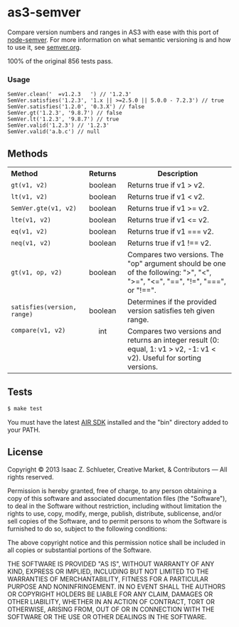# as3-semver

Compare version numbers and ranges in AS3 with ease with this port of [node-semver](https://github.com/isaacs/node-semver). For more information on what semantic versioning is and how to use it, see [semver.org](http://semver.org/).

100% of the original 856 tests pass.

### Usage

```as3
SemVer.clean('  =v1.2.3   ') // '1.2.3'
SemVer.satisfies('1.2.3', '1.x || >=2.5.0 || 5.0.0 - 7.2.3') // true
SemVer.satisfies('1.2.0', '0.3.X') // false
SemVer.gt('1.2.3', '9.8.7') // false
SemVer.lt('1.2.3', '9.8.7') // true
SemVer.valid('1.2.3') // '1.2.3'
SemVer.valid('a.b.c') // null
```

## Methods

<table width="100%">
  <tr>
    <th align="left" width="150px">Method</th>
    <th width="80px">Returns</th>
    <th>Description</th>
  </tr>
  <tr>
    <td><code>gt(v1, v2)</code></td>
    <td align="center">boolean</td>
    <td>Returns true if v1 > v2.</td>
  </tr>
  <tr>
    <td><code>lt(v1, v2)</code></td>
    <td align="center">boolean</td>
    <td>Returns true if v1 &lt; v2.</td>
  </tr>
  <tr>
    <td><code>SemVer.gte(v1, v2)</code></td>
    <td align="center">boolean</td>
    <td>Returns true if v1 &gt;= v2.</td>
  </tr>
  <tr>
    <td><code>lte(v1, v2)</code></td>
    <td align="center">boolean</td>
    <td>Returns true if v1 &lt;= v2.</td>
  </tr>
  <tr>
    <td><code>eq(v1, v2)</code></td>
    <td align="center">boolean</td>
    <td>Returns true if v1 === v2.</td>
  </tr>
  <tr>
    <td><code>neq(v1, v2)</code></td>
    <td align="center">boolean</td>
    <td>Returns true if v1 !== v2.</td>
  </tr>
  <tr>
    <td><code>gt(v1, op, v2)</code></td>
    <td align="center">boolean</td>
    <td>Compares two versions. The "op" argument should be one of the following: "&gt;", "&lt;", "&gt;=", "&lt;=", "==", "!=", "===", or "!==".</td>
  </tr>
  <tr>
    <td><code>satisfies(version, range)</code></td>
    <td align="center">boolean</td>
    <td>Determines if the provided version satisfies teh given range.</td>
  </tr>
  <tr>
    <td valign="top"><code>compare(v1, v2)</code></td>
    <td align="center" valign="top">int</td>
    <td>Compares two versions and returns an integer result (0: equal, 1: v1 &gt; v2, -1: v1 &lt; v2). Useful for sorting versions.</td>
  </tr>
</table>

## Tests

```sh
$ make test
```

You must have the latest [AIR SDK](http://www.adobe.com/devnet/air/air-sdk-download.html) installed and the "bin" directory added to your PATH.

## License

Copyright &copy; 2013 Isaac Z. Schlueter, Creative Market, & Contributors — All rights reserved.

Permission is hereby granted, free of charge, to any person
obtaining a copy of this software and associated documentation
files (the "Software"), to deal in the Software without
restriction, including without limitation the rights to use,
copy, modify, merge, publish, distribute, sublicense, and/or sell
copies of the Software, and to permit persons to whom the
Software is furnished to do so, subject to the following
conditions:

The above copyright notice and this permission notice shall be
included in all copies or substantial portions of the Software.

THE SOFTWARE IS PROVIDED "AS IS", WITHOUT WARRANTY OF ANY KIND,
EXPRESS OR IMPLIED, INCLUDING BUT NOT LIMITED TO THE WARRANTIES
OF MERCHANTABILITY, FITNESS FOR A PARTICULAR PURPOSE AND
NONINFRINGEMENT. IN NO EVENT SHALL THE AUTHORS OR COPYRIGHT
HOLDERS BE LIABLE FOR ANY CLAIM, DAMAGES OR OTHER LIABILITY,
WHETHER IN AN ACTION OF CONTRACT, TORT OR OTHERWISE, ARISING
FROM, OUT OF OR IN CONNECTION WITH THE SOFTWARE OR THE USE OR
OTHER DEALINGS IN THE SOFTWARE.
